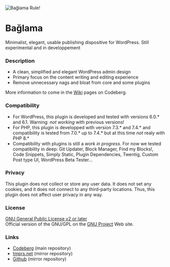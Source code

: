 ![Bağlama Rule!](https://codeberg.org/_aris/baglama/raw/branch/main/assets/banner-1544x500.png)

# Bağlama

Minimalist, elegant, usable publishing dispositive for WordPress. Still experimental and in developpement

### Description

- A clean, simplified and elegant WordPress admin design
- Primary focus on the content writing and editing experience 
- Remove unnecessary nags and bloat from core and some plugins

More information to come in the [Wiki](https://codeberg.org/_aris/baglama/wiki) pages on Codeberg.

### Compatibility

- For WordPress, this plugin is developed and tested with versions 6.0.* and 6.1. Warning: _not working_ with previous versions!
- For PHP, this plugin is developped with version 7.3.* and 7.4.* and compatibility is tested from 7.0.* up to 7.4.* but at this time _not_ realy with PHP 8.*
- Compatibility with plugins is still a _work in progress_. For now we tested compatibility in deep: Git Updater, Block Manager, Find my Blocks!, Code Snippets, Simply Static, Plugin Dependencies, Twentig, Custom Post type UI, WordPress Beta Tester...

### Privacy

This plugin does not collect or store any user data. It does not set any cookies, and it does not connect to any third-party locations. Thus, this plugin does not affect user privacy in any way.

### License

[GNU General Public License v2 or later](/_aris/baglama/src/branch/main/LICENSE)   
Official version of the GNU/GPL on the [GNU Project](http://www.gnu.org/licenses/gpl-2.0.html) Web site.   

### Links

- [Codeberg](https://codeberg.org/_aris/baglama/) (main repository)
- [tmprs.net](https://gitea.tmprs.net/tmprs/baglama) (mirror repository)
- [Github](https://github.com/bugsysop/baglama) (mirror repository)
